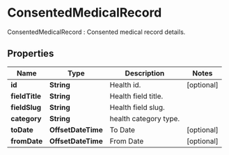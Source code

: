 

# ConsentedMedicalRecord

ConsentedMedicalRecord : Consented medical record details.

## Properties

| Name | Type | Description | Notes |
|------------ | ------------- | ------------- | -------------|
|**id** | **String** | Health id. |  [optional] |
|**fieldTitle** | **String** | Health field title. |  |
|**fieldSlug** | **String** | Health field slug. |  |
|**category** | **String** | health category type. |  |
|**toDate** | **OffsetDateTime** | To Date |  [optional] |
|**fromDate** | **OffsetDateTime** | From Date |  [optional] |



